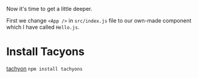 Now it's time to get a little deeper.

First we change `<App />` in `src/index.js` file to our own-made component which I have called `Hello.js`.


# Install Tacyons
[tachyon](https://tachyons.io/docs/table-of-styles/)
`npm install tachyons`
